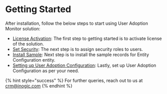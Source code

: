 # Getting Started

After installation, follow the below steps to start using User Adoption Monitor solution:

* [License Activation](https://docs.inogic.com/user-adoption-monitor/getting-started/license-activation): The first step to getting started is to activate license of the solution.
* [Set Security](https://docs.inogic.com/user-adoption-monitor/getting-started/set-up-security): The next step is to assign security roles to users.
* [Install Sample](https://docs.inogic.com/user-adoption-monitor/getting-started/install-sample): Next step is to install the sample records for Entity Configuration entity.
* [Setting up User Adoption Configuration](https://docs.inogic.com/user-adoption-monitor/getting-started/setting-up-user-adoption-configuration): Lastly, set up User Adoption Configuration as per your need.

{% hint style="success" %}
For further queries, reach out to us at [crm@inogic.com](mailto:crm@inogic.com)
{% endhint %}


